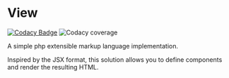 # View

[![Codacy Badge](https://app.codacy.com/project/badge/Grade/0b5e12ad70a14db193d0732c2eb06d6a)](https://www.codacy.com/gh/genius257/view/dashboard?utm_source=github.com&amp;utm_medium=referral&amp;utm_content=genius257/view&amp;utm_campaign=Badge_Grade)
![Codacy coverage](https://img.shields.io/codacy/coverage/0b5e12ad70a14db193d0732c2eb06d6a)

A simple php extensible markup language implementation.

Inspired by the JSX format, this solution allows you to define components and render the resulting HTML.